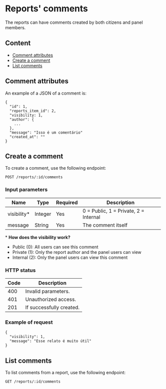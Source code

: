 # Reports' comments

The reports can have comments created by both citizens and panel members.

## Content

* [Comment attributes](#attributes)
* [Create a comment](#create)
* [List comments](#list)


## Comment attributes <a name="attributes"></a>

An example of a JSON of a comment is:

    {
      "id": 1,
      "reports_item_id": 2,
      "visibility: 1,
      "author": {
        ...
      },
      "message": "Isso é um comentário"
      "created_at": ""
    }

## Create a comment <a name="create"></a>

To create a comment, use the following endpoint:

`POST /reports/:id/comments`

### Input parameters

| Name        | Type    | Required    | Description                           |
|-------------|---------|-------------|---------------------------------------|
| visibility* | Integer | Yes         | 0 = Public, 1 = Private, 2 = Internal |
| message     | String  | Yes         | The comment itself                    |

\* __How does the visibility work?__

* Public (0): All users can see this comment
* Private (1): Only the report author and the panel users can view
* Internal (2): Only the panel users can view this comment

### HTTP status

| Code | Description              |
|------|--------------------------|
| 400  | Invalid parameters.      |
| 401  | Unauthorized access.     |
| 201  | If successfully created. |


### Example of request

    {
      "visibility": 1,
      "message": "Esse relato é muito útil"
    }

## List comments <a name="list"></a>

To list comments from a report, use the following endpoint:

`GET /reports/:id/comments`
